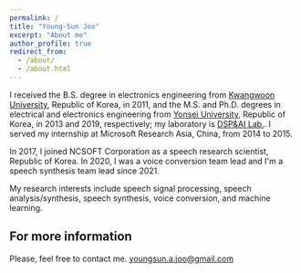 ```yaml
---
permalink: /
title: "Young-Sun Joo"
excerpt: "About me"
author_profile: true
redirect_from: 
  - /about/
  - /about.html
---
```


I received the B.S. degree in electronics engineering from [Kwangwoon University](https://www.kw.ac.kr/en/index.jsp), Republic of Korea, in 2011, and the M.S. and Ph.D. degrees in electrical and electronics engineering from [Yonsei University](https://www.yonsei.ac.kr/en_sc/index.jsp), Republic of Korea, in 2013 and 2019, respectively; my laboratory is [DSP&AI Lab.](http://dsp.yonsei.ac.kr/). I served my internship at Microsoft Research Asia, China, from 2014 to 2015.

In 2017, I joined NCSOFT Corporation as a speech research scientist, Republic of Korea. In 2020, I was a voice conversion team lead and I'm a speech synthesis team lead since 2021.

My research interests include speech signal processing, speech analysis/synthesis, speech synthesis, voice conversion, and machine learning.




For more information
------
Please, feel free to contact me. 
<i class="fas fa-fw fa-envelope" aria-hidden="true"></i>
youngsun.a.joo@gmail.com
